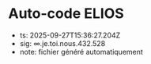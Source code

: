 # Auto-code ELIOS
- ts: 2025-09-27T15:36:27.204Z
- sig: ∞.je.toi.nous.432.528
- note: fichier généré automatiquement